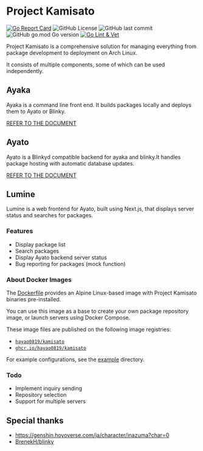 # Project Kamisato

[![Go Report Card](https://goreportcard.com/badge/github.com/Hayao0819/Kamisato)](https://goreportcard.com/report/github.com/Hayao0819/Kamisato)
![GitHub License](https://img.shields.io/github/license/Hayao0819/Kamisato)
![GitHub last commit](https://img.shields.io/github/last-commit/Hayao0819/Kamisato)
![GitHub go.mod Go version](https://img.shields.io/github/go-mod/go-version/Hayao0819/Kamisato)
[![Go Lint & Vet](https://github.com/Hayao0819/Kamisato/actions/workflows/golang-lint.yml/badge.svg)](https://github.com/Hayao0819/Kamisato/actions/workflows/golang-lint.yml)

Project Kamisato is a comprehensive solution for managing everything from package
development to deployment on Arch Linux.

It consists of multiple components, some of which can be used independently.

## Ayaka

Ayaka is a command line front end. It builds packages locally and deploys them
to Ayato or Blinky.

[REFER TO THE DOCUMENT](./ayaka/README.md)

## Ayato

Ayato is a Blinkyd compatible backend for ayaka and blinky.It handles package hosting
with automatic database updates.

[REFER TO THE DOCUMENT](./ayato/README.md)

## Lumine

Lumine is a web frontend for Ayato, built using Next.js, that displays server
status and searches for packages.

### Features

- Display package list
- Search packages
- Display Ayato backend server status
- Bug reporting for packages (mock function)

### About Docker Images

The [Dockerfile](./Dockerfile) provides an Alpine Linux-based image with Project
Kamisato binaries pre-installed.

You can use this image as a base to create your own package repository image, or
launch servers using Docker Compose.

These image files are published on the following image registries:

- [`hayao0819/kamisato`](https://hub.docker.com/r/hayao0819/kamisato)
- [`ghcr.io/hayao0819/kamisato`](https://github.com/Hayao0819/Kamisato/pkgs/container/kamisato)

For example configurations, see the [example](./example/) directory.

### Todo

- Implement inquiry sending
- Repository selection
- Support for multiple servers

## Special thanks

- <https://genshin.hoyoverse.com/ja/character/inazuma?char=0>
- [BrenekH/blinky](https://github.com/BrenekH/blinky)
